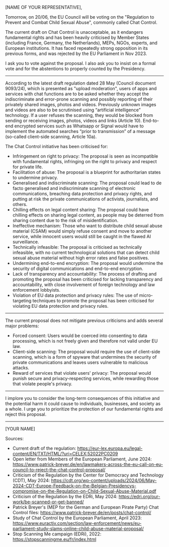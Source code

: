 [NAME OF YOUR REPRESENTATIVE],

Tomorrow, on 20/06, the EU Council will be voting on the "Regulation to Prevent and Combat Child Sexual Abuse", commonly called Chat Control.

The current draft on Chat Control is unacceptable, as it endangers fundamental rights and has been heavily criticised by Member States (including France, Germany, the Netherlands), MEPs, NGOs, experts, and European institutions. It has faced repeatedly strong opposition in its previous forms, and was rejected by the EU Parliament in Nov 2023. 

I ask you to vote against the proposal. I also ask you to insist on a formal vote and for the abstentions to properly counted by the Presidency.

---

According to the latest draft regulation dated 28 May (Council document 9093/24), which is presented as "upload moderation", users of apps and services with chat functions are to be asked whether they accept the indiscriminate and error-prone scanning and possibly reporting of their privately shared images, photos and videos. Previously unknown images and videos are also to be scrutinised using “artificial intelligence” technology. If a user refuses the scanning, they would be blocked from sending or receiving images, photos, videos and links (Article 10). End-to-end encrypted services such as Whatsapp or Signal would have to implement the automated searches “prior to transmission” of a message (so-called client-side scanning, Article 10a).

The Chat Control initiative has been criticised for:

- Infringement on right to privacy: The proposal is seen as incompatible with fundamental rights, infringing on the right to privacy and respect for private life.
- Facilitation of abuse: The proposal is a blueprint for authoritarian states to undermine privacy. 
- Generalised and indiscriminate scanning: The proposal could lead to de facto generalised and indiscriminate scanning of electronic communications, breaching data protection and privacy rights, and putting at risk the private communications of activists, journalists, and others.
- Chilling effects on legal content sharing: The proposal could have chilling effects on sharing legal content, as people may be deterred from sharing content due to the risk of misidentification.
- Ineffective mechanism: Those who want to distribute child sexual abuse material (CSAM) would simply refuse consent and move to another service, while innocent users would still be caught in the flawed AI surveillance.
- Technically infeasible: The proposal is criticised as technically infeasible, with no current technological solutions that can detect child sexual abuse material without high error rates and false positives.
- Undermining end-to-end encryption: The proposal would undermine the security of digital communications and end-to-end encryption.
- Lack of transparency and accountability: The process of drafting and promoting the proposal has been criticised for lacking transparency and accountability, with close involvement of foreign technology and law enforcement lobbyists.
- Violation of EU data protection and privacy rules: The use of micro-targeting techniques to promote the proposal has been criticised for violating EU data protection and privacy rules.


---

The current proposal does not mitigate previous criticisms and adds several major problems:

- Forced consent: Users would be coerced into consenting to data processing, which is not freely given and therefore not valid under EU law.
- Client-side scanning: The proposal would require the use of client-side scanning, which is a form of spyware that undermines the security of private communications and leaves users vulnerable to malicious attacks.
- Reward of services that violate users' privacy: The proposal would punish secure and privacy-respecting services, while rewarding those that violate people's privacy.

---

I implore you to consider the long-term consequences of this initiative and the potential harm it could cause to individuals, businesses, and society as a whole. I urge you to prioritize the protection of our fundamental rights and reject this proposal. 

---

[YOUR NAME]


Sources:

- Current draft of the regulation: https://eur-lex.europa.eu/legal-content/EN/TXT/HTML/?uri=CELEX:52022PC0209
- Open letter from Members of the European Parliament, June 2024: https://www.patrick-breyer.de/en/lawmakers-across-the-eu-call-on-eu-council-to-reject-the-chat-control-proposal/
- Criticism of the Regulation by the Center for Democracy and Technology (CDT), May 2024: https://cdt.org/wp-content/uploads/2024/06/May-2024-CDT-Europe-Feedback-on-the-Belgian-Presidencys-compromise-on-the-Regulation-on-Child-Sexual-Abuse-Material.pdf
- Criticism of the Regulation by the EDRi, May 2024: https://edri.org/our-work/be-scanned-or-get-banned/
- Patrick Breyer's (MEP for the German and European Pirate Party) Chat Control files: https://www.patrick-breyer.de/en/posts/chat-control/
- Study of Chat Control by the European Parliament, April 2023: https://www.euractiv.com/section/law-enforcement/news/eu-parliament-study-slams-online-child-abuse-material-proposal/
- Stop Scanning Me campaign (EDRi), 2022: https://stopscanningme.eu/fr/index.html
